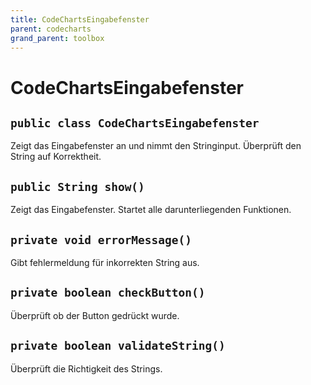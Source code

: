 ```yaml
---
title: CodeChartsEingabefenster
parent: codecharts
grand_parent: toolbox
---
```


# CodeChartsEingabefenster


## `public class CodeChartsEingabefenster`

Zeigt das Eingabefenster an und nimmt den Stringinput. Überprüft den String auf Korrektheit.

## `public String show()`

Zeigt das Eingabefenster. Startet alle darunterliegenden Funktionen.

## `private void errorMessage()`

Gibt fehlermeldung für inkorrekten String aus.

## `private boolean checkButton()`

Überprüft ob der Button gedrückt wurde.

## `private boolean validateString()`

Überprüft die Richtigkeit des Strings.
